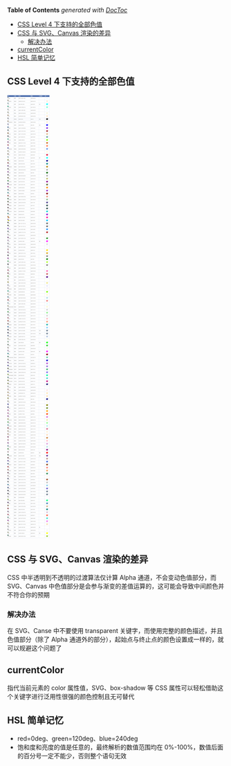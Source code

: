 <!-- START doctoc generated TOC please keep comment here to allow auto update -->
<!-- DON'T EDIT THIS SECTION, INSTEAD RE-RUN doctoc TO UPDATE -->
**Table of Contents**  *generated with [DocToc](https://github.com/thlorenz/doctoc)*

- [CSS Level 4 下支持的全部色值](#css-level-4-%E4%B8%8B%E6%94%AF%E6%8C%81%E7%9A%84%E5%85%A8%E9%83%A8%E8%89%B2%E5%80%BC)
- [CSS 与 SVG、Canvas 渲染的差异](#css-%E4%B8%8E-svgcanvas-%E6%B8%B2%E6%9F%93%E7%9A%84%E5%B7%AE%E5%BC%82)
  - [解决办法](#%E8%A7%A3%E5%86%B3%E5%8A%9E%E6%B3%95)
- [currentColor](#currentcolor)
- [HSL 简单记忆](#hsl-%E7%AE%80%E5%8D%95%E8%AE%B0%E5%BF%86)

<!-- END doctoc generated TOC please keep comment here to allow auto update -->

## CSS Level 4 下支持的全部色值

<img src="../../../img/CSS色卡.png" />

## CSS 与 SVG、Canvas 渲染的差异

CSS 中半透明到不透明的过渡算法仅计算 Alpha 通道，不会变动色值部分，而 SVG、Canvas 中色值部分是会参与渐变的差值运算的，这可能会导致中间颜色并不符合你的预期

### 解决办法

在 SVG、Canse 中不要使用 transparent 关键字，而使用完整的颜色描述，并且色值部分（除了 Alpha 通道外的部分），起始点与终止点的颜色设置成一样的，就可以规避这个问题了

## currentColor

指代当前元素的 color 属性值，SVG、box-shadow 等 CSS 属性可以轻松借助这个关键字进行泛用性很强的颜色控制且无可替代

## HSL 简单记忆

- red=0deg、green=120deg、blue=240deg
- 饱和度和亮度的值是任意的，最终解析的数值范围均在 0%-100%，数值后面的百分号一定不能少，否则整个语句无效
